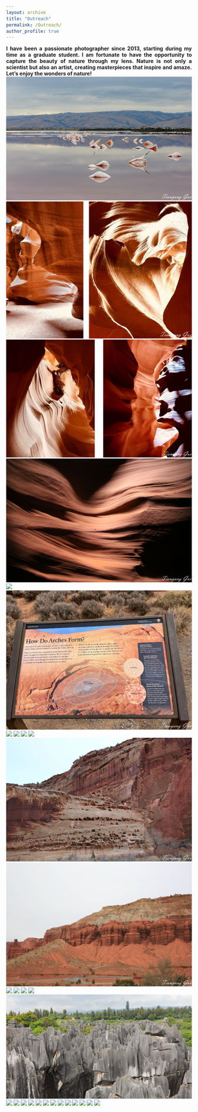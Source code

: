 ```yaml
---
layout: archive
title: "Outreach"
permalink: /Outreach/
author_profile: true
---
```


<div align="justify">
<b>I have been a passionate photographer since 2013, starting during my time as a graduate student. I am fortunate to have the opportunity to capture the beauty of nature through my lens. Nature is not only a scientist but also an artist, creating masterpieces that inspire and amaze. Let’s enjoy the wonders of nature!</b>
</div>

<img src="/images/Alviso Marina County Park-2.jpg"/>

<img src="/images/Antelope Canyon_1-2.jpg"/>

<img src="/images/Antelope Canyon_2-2.jpg"/>

<img src="/images/Antelope Canyon_3-2.jpg"/>

<img src="/images/Arches National Park_1-2.jpg"/>

<img src="/images/Arches National Park_3-2.jpg"/>

<img src="/images/Arches National Park_4-2.jpg"/>

<img src="/images/Arches National Park_2-2.jpg"/>

<img src="/images/Bryce Canyon_1-2.jpg"/>

<img src="/images/Bryce Canyon_2-2.jpg"/>

<img src="/images/Capitol Reef-2.jpg"/>

<img src="/images/Capitol Reef_2-2.jpg"/>

<img src="/images/dapeng_1-2.jpg"/>

<img src="/images/dapeng_2-2.jpg"/>

<img src="/images/death valley_1-2.jpg"/>

<img src="/images/death valley_2-2.jpg"/>

<img src="/images/South China Karst-2.jpg"/>

<img src="/images/Jiuxiang Karst Caves-2.jpg"/>

<img src="/images/Jiuzhaigou_1-2.jpg"/>

<img src="/images/Jiuzhaigou_2-2.jpg"/>

<img src="/images/Monument Valley-2.jpg"/>

<img src="/images/Sunset Peak in HK_1-2.jpg"/>

<img src="/images/Sunset Peak in HK_2-2.jpg"/>

<img src="/images/Yadan (Dunhuang) Geological Park-2.jpg"/>

<img src="/images/Yosemite National Park_1-2.jpg"/>

<img src="/images/Yosemite National Park_2-2.jpg"/>

<img src="/images/Zhangye_1-2.jpg"/>

<img src="/images/Zhangye_2-2.jpg"/>

<img src="/images/Zion-2.jpg"/>

<img src="/images/Zion_2-2.jpg"/>



